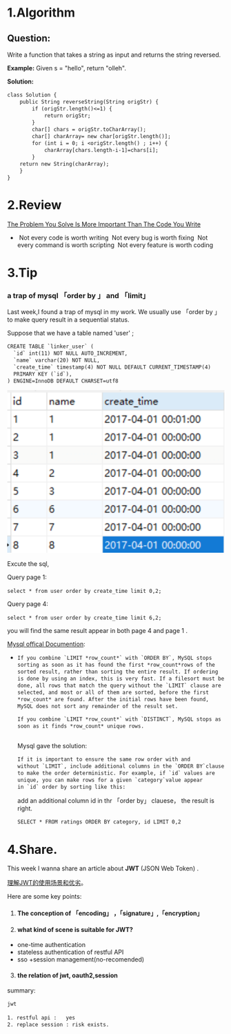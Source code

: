 # 1.Algorithm

## Question:

Write a function that takes a string as input and returns the string reversed.

**Example:**
Given s = "hello", return "olleh".



**Solution:**



```
class Solution {
    public String reverseString(String origStr) {
        if (origStr.length()<=1) {
            return origStr;
        }
        char[] chars = origStr.toCharArray();
        char[] charArray= new char[origStr.length()];
        for (int i = 0; i <origStr.length() ; i++) {
            charArray[chars.length-i-1]=chars[i];
    	}
    return new String(charArray);
	}
}
```

# 2.Review

[The Problem You Solve Is More Important Than The Code You Write](https://levelup.gitconnected.com/the-problem-you-solve-is-more-important-than-the-code-you-write-d0e5493132c6)

- ​	Not every code is worth writing
	 ​	Not every bug is worth fixing
	 ​	Not every command is worth scripting
	 ​	Not every feature is worth coding



# 3.Tip

### 	a trap of mysql 「order by 」 and 「limit」

Last week,I found a trap of mysql  in my work. We usually use  「order by 」 to make query result in  a sequential status. 



Suppose that we have a table named  'user' ;

```
CREATE TABLE `linker_user` (
  `id` int(11) NOT NULL AUTO_INCREMENT,
  `name` varchar(20) NOT NULL,
  `create_time` timestamp(4) NOT NULL DEFAULT CURRENT_TIMESTAMP(4) 
  PRIMARY KEY (`id`),
) ENGINE=InnoDB DEFAULT CHARSET=utf8
```

![image-20180708161454878](assets/image-20180708161454878.png)



Excute the sql,

Query page 1:

`select * from user order by create_time limit 0,2;`

Query page 4:

`select * from user order by create_time limit 6,2;`



you will find  the same result  appear in both page 4 and page 1 .



 [Mysql offical Documention](https://dev.mysql.com/doc/refman/5.7/en/limit-optimization.html ): 

- ```
  If you combine `LIMIT *row_count*` with `ORDER BY`, MySQL stops sorting as soon as it has found the first *row_count*rows of the sorted result, rather than sorting the entire result. If ordering is done by using an index, this is very fast. If a filesort must be done, all rows that match the query without the `LIMIT` clause are selected, and most or all of them are sorted, before the first *row_count* are found. After the initial rows have been found, MySQL does not sort any remainder of the result set.
  ```

  ```
  If you combine `LIMIT *row_count*` with `DISTINCT`, MySQL stops as soon as it finds *row_count* unique rows.
  
  
  ```

  

  

  Mysql gave the solution:

  

  ```
  If it is important to ensure the same row order with and without `LIMIT`, include additional columns in the `ORDER BY`clause to make the order deterministic. For example, if `id` values are unique, you can make rows for a given `category`value appear in `id` order by sorting like this:
  ```

   

  add an additional column id  in thr 「order by」 clauese， the result is right. 

  ```
  SELECT * FROM ratings ORDER BY category, id LIMIT 0,2
  ```

  

# 4.Share.



This week I wanna share an article about   **JWT** (JSON Web Token) .

[理解JWT的使用场景和优劣](http://blog.didispace.com/learn-how-to-use-jwt-xjf/)。

Here are some key points:



1. #### The conception of  「encoding」 ，「signature」,「encryption」

2. #### what kind of scene is suitable for JWT?

- one-time authentication
- stateless authentication of restful API
- sso +session management(no-recomended)



3. #### the relation of jwt, oauth2,session



 

 

summary: 

 	jwt 

	1. restful api :   yes
	2. replace session : risk exists.